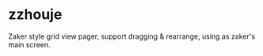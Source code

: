 # zzhouje
Zaker style grid view pager, support dragging &amp; rearrange, using as zaker's main screen.
